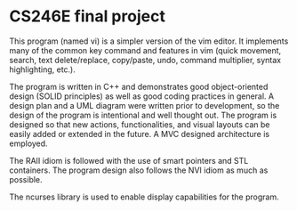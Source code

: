 # CS246E final project

This program (named vi) is a simpler version of the vim editor. It implements many of the common key command and features in vim (quick movement, search, text delete/replace, copy/paste, undo, command multiplier, syntax highlighting, etc.).

The program is written in C++ and demonstrates good object-oriented design (SOLID principles) as well as good coding practices in general. A design plan and a UML diagram were written prior to development, so the design of the program is intentional and well thought out. The program is designed so that new actions, functionalities, and visual layouts can be easily added or extended in the future. A MVC designed architecture is employed.

The RAII idiom is followed with the use of smart pointers and STL containers. The program design also follows the NVI idiom as much as possible.

The ncurses library is used to enable display capabilities for the program.

